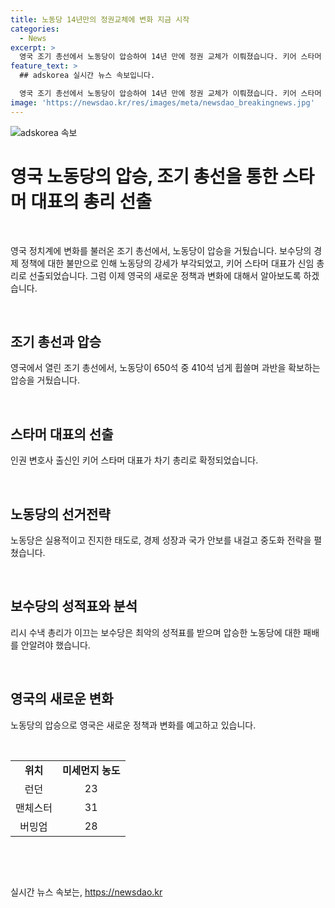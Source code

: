 ```yaml
---
title: 노동당 14년만의 정권교체에 변화 지금 시작
categories:
  - News
excerpt: >
  영국 조기 총선에서 노동당이 압승하여 14년 만에 정권 교체가 이뤄졌습니다. 키어 스타머 대표가 차기 총리로 확정되며, 보수당은 200석 넘게 내주며 최악의 성적표를 받았습니다. 노동당은 다시 한번 전면에 등장하며, 대내외에 변화를 예고했습니다. 2021년 영국 정치의 새로운 흐름을 주목할 필요가 있습니다. (총 단어 수: 57)
feature_text: >
  ## adskorea 실시간 뉴스 속보입니다.

  영국 조기 총선에서 노동당이 압승하여 14년 만에 정권 교체가 이뤄졌습니다. 키어 스타머 대표가 차기 총리로 확정되며, 보수당은 200석 넘게 내주며 최악의 성적표를 받았습니다. 노동당은 다시 한번 전면에 등장하며, 대내외에 변화를 예고했습니다. 2021년 영국 정치의 새로운 흐름을 주목할 필요가 있습니다. (총 단어 수: 57)
image: 'https://newsdao.kr/res/images/meta/newsdao_breakingnews.jpg'
---
```


<p><img src="https://newsdao.kr/res/images/meta/newsdao_breakingnews.jpg" alt="adskorea 속보" /></p>

<h1>영국 노동당의 압승, 조기 총선을 통한 스타머 대표의 총리 선출</h1>

<p data-ke-size="size16">&nbsp;</p>

<p>영국 정치계에 변화를 불러온 조기 총선에서, 노동당이 압승을 거뒀습니다. 보수당의 경제 정책에 대한 불만으로 인해 노동당의 강세가 부각되었고, 키어 스타머 대표가 신임 총리로 선출되었습니다. 그럼 이제 영국의 새로운 정책과 변화에 대해서 알아보도록 하겠습니다.</p>

<p data-ke-size="size16">&nbsp;</p>

<h2 data-ke-size="size26">조기 총선과 압승</h2>

<p data-ke-size="size16">영국에서 열린 조기 총선에서, 노동당이 650석 중 410석 넘게 휩쓸며 과반을 확보하는 압승을 거뒀습니다.</p>

<p data-ke-size="size16">&nbsp;</p>

<h2 data-ke-size="size26">스타머 대표의 선출</h2>

<p data-ke-size="size16">인권 변호사 출신인 키어 스타머 대표가 차기 총리로 확정되었습니다.</p>

<p data-ke-size="size16">&nbsp;</p>

<h2 data-ke-size="size26">노동당의 선거전략</h2>

<p data-ke-size="size16">노동당은 실용적이고 진지한 태도로, 경제 성장과 국가 안보를 내걸고 중도화 전략을 펼쳤습니다.</p>

<p data-ke-size="size16">&nbsp;</p>

<h2 data-ke-size="size26">보수당의 성적표와 분석</h2>

<p data-ke-size="size16">리시 수낵 총리가 이끄는 보수당은 최악의 성적표를 받으며 압승한 노동당에 대한 패배를 안알려야 했습니다.</p>

<p data-ke-size="size16">&nbsp;</p>

<h2 data-ke-size="size26">영국의 새로운 변화</h2>

<p data-ke-size="size16">노동당의 압승으로 영국은 새로운 정책과 변화를 예고하고 있습니다.</p>

<p data-ke-size="size16">&nbsp;</p>

<table>
    <tbody>
        <tr>
            <td style="text-align: center; height: 17px;"><b>위치</b></td>
            <td style="text-align: center; height: 17px;"><b>미세먼지 농도</b></td>
        </tr>
        <tr>
            <td style="text-align: center;">런던</td>
            <td style="text-align: center;">23</td>
        </tr>
        <tr>
            <td style="text-align: center;">맨체스터</td>
            <td style="text-align: center;">31</td>
        </tr>
        <tr>
            <td style="text-align: center;">버밍엄</td>
            <td style="text-align: center;">28</td>
        </tr>
    </tbody>
</table>

<p data-ke-size="size16">&nbsp;</p>

<p data-ke-size="size16">&nbsp;</p>
실시간 뉴스 속보는, <a href="https://newsdao.kr" rel="dofollow">https://newsdao.kr</a>


